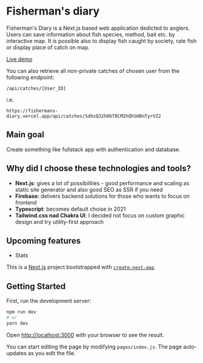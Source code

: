 # Fisherman's diary

Fisherman's Diary is a Next.js based web application dedicted to anglers. Users can save information about fish species, method, bait etc. by interactive map. It is possible also to display fish caught by society, rate fish or display place of catch on map.

[Live demo](https://fishermans-diary.vercel.app/pl)

You can also retrieve all non-private catches of chosen user from the following endpoint:

```
/api/catches/[User_ID]
```

i.e.

```
https://fishermans-diary.vercel.app/api/catches/SdhsQ32h0bT0CM2hQhSHBnTyrVZ2
```

## Main goal

Create something like fullstack app with authentication and database.

## Why did I choose these technologies and tools?

- **Next.js**: gives a lot of possibilities - good performance and scaling as static site generator and also good SEO as SSR if you need
- **Firebase**: delivers backend solutions for those who wants to focus on frontend
- **Typescript**: becomes default choise in 2021
- **Tailwind.css nad Chakra UI**: I decided not focus on custom graphic design and try utility-first approach

## Upcoming features

- Stats

This is a [Next.js](https://nextjs.org/) project bootstrapped with [`create-next-app`](https://github.com/vercel/next.js/tree/canary/packages/create-next-app).

## Getting Started

First, run the development server:

```bash
npm run dev
# or
yarn dev
```

Open [http://localhost:3000](http://localhost:3000) with your browser to see the result.

You can start editing the page by modifying `pages/index.js`. The page auto-updates as you edit the file.
